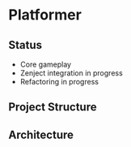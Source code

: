 # Platformer
## Status
<ul>
  <li>Core gameplay</li>
  <li>Zenject integration in progress</li>
  <li>Refactoring in progress</li>
</ul>

## Project Structure

## Architecture
